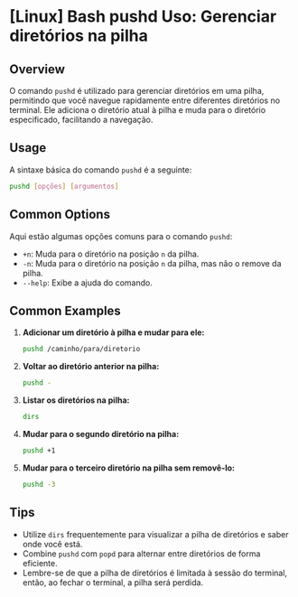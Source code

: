 # [Linux] Bash pushd Uso: Gerenciar diretórios na pilha

## Overview
O comando `pushd` é utilizado para gerenciar diretórios em uma pilha, permitindo que você navegue rapidamente entre diferentes diretórios no terminal. Ele adiciona o diretório atual à pilha e muda para o diretório especificado, facilitando a navegação.

## Usage
A sintaxe básica do comando `pushd` é a seguinte:

```bash
pushd [opções] [argumentos]
```

## Common Options
Aqui estão algumas opções comuns para o comando `pushd`:

- `+n`: Muda para o diretório na posição `n` da pilha.
- `-n`: Muda para o diretório na posição `n` da pilha, mas não o remove da pilha.
- `--help`: Exibe a ajuda do comando.

## Common Examples

1. **Adicionar um diretório à pilha e mudar para ele:**
   ```bash
   pushd /caminho/para/diretorio
   ```

2. **Voltar ao diretório anterior na pilha:**
   ```bash
   pushd -
   ```

3. **Listar os diretórios na pilha:**
   ```bash
   dirs
   ```

4. **Mudar para o segundo diretório na pilha:**
   ```bash
   pushd +1
   ```

5. **Mudar para o terceiro diretório na pilha sem removê-lo:**
   ```bash
   pushd -3
   ```

## Tips
- Utilize `dirs` frequentemente para visualizar a pilha de diretórios e saber onde você está.
- Combine `pushd` com `popd` para alternar entre diretórios de forma eficiente.
- Lembre-se de que a pilha de diretórios é limitada à sessão do terminal, então, ao fechar o terminal, a pilha será perdida.
